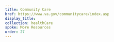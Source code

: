 ```yaml
---
title: Community Care
href: https://www.va.gov/communitycare/index.asp 
display_title:
collection: healthCare
spoke: More Resources
order: 27
---
```

